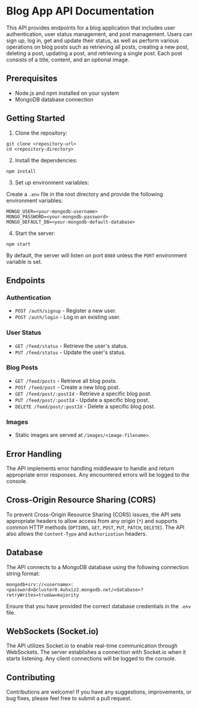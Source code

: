 # Blog App API Documentation

This API provides endpoints for a blog application that includes user authentication, user status management, and post management. Users can sign up, log in, get and update their status, as well as perform various operations on blog posts such as retrieving all posts, creating a new post, deleting a post, updating a post, and retrieving a single post. Each post consists of a title, content, and an optional image.

## Prerequisites

- Node.js and npm installed on your system
- MongoDB database connection

## Getting Started

1. Clone the repository:

```shell
git clone <repository-url>
cd <repository-directory>
```

2. Install the dependencies:

```shell
npm install
```

3. Set up environment variables:

Create a `.env` file in the root directory and provide the following environment variables:

```
MONGO_USER=<your-mongodb-username>
MONGO_PASSWORD=<your-mongodb-password>
MONGO_DEFAULT_DB=<your-mongodb-default-database>
```

4. Start the server:

```shell
npm start
```

By default, the server will listen on port `8080` unless the `PORT` environment variable is set.

## Endpoints

### Authentication

- `POST /auth/signup` - Register a new user.
- `POST /auth/login` - Log in an existing user.

### User Status

- `GET /feed/status` - Retrieve the user's status.
- `PUT /feed/status` - Update the user's status.

### Blog Posts

- `GET /feed/posts` - Retrieve all blog posts.
- `POST /feed/post` - Create a new blog post.
- `GET /feed/post/:postId` - Retrieve a specific blog post.
- `PUT /feed/post/:postId` - Update a specific blog post.
- `DELETE /feed/post/:postId` - Delete a specific blog post.

### Images

- Static images are served at `/images/<image-filename>`.

## Error Handling

The API implements error handling middleware to handle and return appropriate error responses. Any encountered errors will be logged to the console.

## Cross-Origin Resource Sharing (CORS)

To prevent Cross-Origin Resource Sharing (CORS) issues, the API sets appropriate headers to allow access from any origin (`*`) and supports common HTTP methods (`OPTIONS`, `GET`, `POST`, `PUT`, `PATCH`, `DELETE`). The API also allows the `Content-Type` and `Authorization` headers.

## Database

The API connects to a MongoDB database using the following connection string format:

```
mongodb+srv://<username>:<password>@cluster0.4uhxiz2.mongodb.net/<database>?retryWrites=true&w=majority
```

Ensure that you have provided the correct database credentials in the `.env` file.

## WebSockets (Socket.io)

The API utilizes Socket.io to enable real-time communication through WebSockets. The server establishes a connection with Socket.io when it starts listening. Any client connections will be logged to the console.

## Contributing

Contributions are welcome! If you have any suggestions, improvements, or bug fixes, please feel free to submit a pull request.
